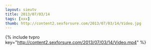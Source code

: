 ```yaml
--- 
layout: sieutv
title: 2013/07/03/14
tags: [xxx]
thumb: http://content2.sexforsure.com/2013/07/03/14/Video.jpg
---
```

{% include tvpro key="http://content2.sexforsure.com/2013/07/03/14/Video.mp4" %} 
